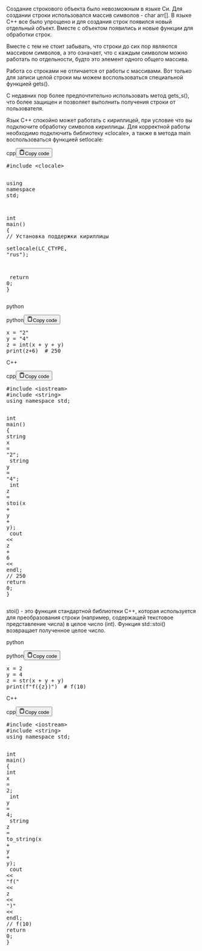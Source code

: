<p>Создание строкового объекта было невозможным в языке Си.
Для создании строки использовался массив символов - char arr[].
В языке C++ все было упрощено и для создания строк появился новый отдельный объект.
Вместе с объектом появились и новые функции для обработки строк.</p>
<p>Вместе с тем не стоит забывать, что строки до сих пор являются массивом символов,
а это означает, что с каждым символом можно работать по отдельности, будто это элемент одного общего массива.</p>
<p>Работа со строками не отличается от работы с массивами.
Вот только для записи целой строки мы можем воспользоваться специальной функцией gets().</p>
<p>С недавних пор более предпочтительно использовать метод gets_s(), что более защищен и позволяет выполнить получения строки от пользователя.</p>
<p>Язык C++ спокойно может работать с кириллицей, при условие что вы подключите обработку символов кириллицы.
Для корректной работы необходимо подключить библиотеку «clocale», а также в метода main воспользоваться функцией setlocale:</p>
<div class="code_element"><div class="lang_line"><text>cpp</text><button class="copy_code_button" onclick="CopyCode(this)"><svg style="width: 1.2em;height: 1.2em;" aria-hidden="true" xmlns="http://www.w3.org/2000/svg" fill="none" viewBox="0 0 24 24"><path stroke="currentColor" stroke-linecap="round" stroke-linejoin="round" stroke-width="2" d="M15 4h3a1 1 0 0 1 1 1v15a1 1 0 0 1-1 1H6a1 1 0 0 1-1-1V5a1 1 0 0 1 1-1h3m0 3h6m-5-4v4h4V3h-4Z"/></svg><text class="unselectable">Copy code</text></button></div><div class="code language-cpp"><div class="highlight"><pre><span></span><span class="cp">#include</span><span class="w"> </span><span class="cpf">&lt;clocale&gt;</span>

<span class="k">using</span><span class="w"> </span><span class="k">namespace</span><span class="w"> </span><span class="nn">std</span><span class="p">;</span>

<span class="kt">int</span><span class="w"> </span><span class="nf">main</span><span class="p">()</span><span class="w"> </span><span class="p">{</span>
<span class="w">    </span><span class="c1">// Установка поддержки кириллицы</span>
<span class="w">    </span><span class="n">setlocale</span><span class="p">(</span><span class="n">LC_CTYPE</span><span class="p">,</span><span class="w"> </span><span class="s">&quot;rus&quot;</span><span class="p">);</span>

<span class="w">    </span><span class="k">return</span><span class="w"> </span><span class="mi">0</span><span class="p">;</span>
<span class="p">}</span>
</pre></div></div></div>

<p>python</p>
<div class="code_element"><div class="lang_line"><text>python</text><button class="copy_code_button" onclick="CopyCode(this)"><svg style="width: 1.2em;height: 1.2em;" aria-hidden="true" xmlns="http://www.w3.org/2000/svg" fill="none" viewBox="0 0 24 24"><path stroke="currentColor" stroke-linecap="round" stroke-linejoin="round" stroke-width="2" d="M15 4h3a1 1 0 0 1 1 1v15a1 1 0 0 1-1 1H6a1 1 0 0 1-1-1V5a1 1 0 0 1 1-1h3m0 3h6m-5-4v4h4V3h-4Z"/></svg><text class="unselectable">Copy code</text></button></div><div class="code language-python"><div class="highlight"><pre><span></span><span class="n">x</span> <span class="o">=</span> <span class="s2">&quot;2&quot;</span>
<span class="n">y</span> <span class="o">=</span> <span class="s2">&quot;4&quot;</span>
<span class="n">z</span> <span class="o">=</span> <span class="nb">int</span><span class="p">(</span><span class="n">x</span> <span class="o">+</span> <span class="n">y</span> <span class="o">+</span> <span class="n">y</span><span class="p">)</span>
<span class="nb">print</span><span class="p">(</span><span class="n">z</span><span class="o">+</span><span class="mi">6</span><span class="p">)</span>  <span class="c1"># 250</span>
</pre></div></div></div>

<p>C++</p>
<div class="code_element"><div class="lang_line"><text>cpp</text><button class="copy_code_button" onclick="CopyCode(this)"><svg style="width: 1.2em;height: 1.2em;" aria-hidden="true" xmlns="http://www.w3.org/2000/svg" fill="none" viewBox="0 0 24 24"><path stroke="currentColor" stroke-linecap="round" stroke-linejoin="round" stroke-width="2" d="M15 4h3a1 1 0 0 1 1 1v15a1 1 0 0 1-1 1H6a1 1 0 0 1-1-1V5a1 1 0 0 1 1-1h3m0 3h6m-5-4v4h4V3h-4Z"/></svg><text class="unselectable">Copy code</text></button></div><div class="code language-cpp"><div class="highlight"><pre><span></span><span class="cp">#include</span><span class="w"> </span><span class="cpf">&lt;iostream&gt;</span>
<span class="cp">#include</span><span class="w"> </span><span class="cpf">&lt;string&gt;</span>
<span class="k">using</span><span class="w"> </span><span class="k">namespace</span><span class="w"> </span><span class="nn">std</span><span class="p">;</span>

<span class="kt">int</span><span class="w"> </span><span class="nf">main</span><span class="p">()</span><span class="w"> </span><span class="p">{</span>
<span class="w">    </span><span class="n">string</span><span class="w"> </span><span class="n">x</span><span class="w"> </span><span class="o">=</span><span class="w"> </span><span class="s">&quot;2&quot;</span><span class="p">;</span>
<span class="w">    </span><span class="n">string</span><span class="w"> </span><span class="n">y</span><span class="w"> </span><span class="o">=</span><span class="w"> </span><span class="s">&quot;4&quot;</span><span class="p">;</span>
<span class="w">    </span><span class="kt">int</span><span class="w"> </span><span class="n">z</span><span class="w"> </span><span class="o">=</span><span class="w"> </span><span class="n">stoi</span><span class="p">(</span><span class="n">x</span><span class="w"> </span><span class="o">+</span><span class="w"> </span><span class="n">y</span><span class="w"> </span><span class="o">+</span><span class="w"> </span><span class="n">y</span><span class="p">);</span>
<span class="w">    </span><span class="n">cout</span><span class="w"> </span><span class="o">&lt;&lt;</span><span class="w"> </span><span class="n">z</span><span class="w"> </span><span class="o">+</span><span class="w"> </span><span class="mi">6</span><span class="w"> </span><span class="o">&lt;&lt;</span><span class="w"> </span><span class="n">endl</span><span class="p">;</span><span class="w"> </span><span class="c1">// 250</span>
<span class="w">    </span><span class="k">return</span><span class="w"> </span><span class="mi">0</span><span class="p">;</span>
<span class="p">}</span>
</pre></div></div></div>

<p>stoi() - это функция стандартной библиотеки C++, которая используется для преобразования строки
(например, содержащей текстовое представление числа) в целое число (int).
Функция std::stoi() возвращает полученное целое число.</p>
<p>python</p>
<div class="code_element"><div class="lang_line"><text>python</text><button class="copy_code_button" onclick="CopyCode(this)"><svg style="width: 1.2em;height: 1.2em;" aria-hidden="true" xmlns="http://www.w3.org/2000/svg" fill="none" viewBox="0 0 24 24"><path stroke="currentColor" stroke-linecap="round" stroke-linejoin="round" stroke-width="2" d="M15 4h3a1 1 0 0 1 1 1v15a1 1 0 0 1-1 1H6a1 1 0 0 1-1-1V5a1 1 0 0 1 1-1h3m0 3h6m-5-4v4h4V3h-4Z"/></svg><text class="unselectable">Copy code</text></button></div><div class="code language-python"><div class="highlight"><pre><span></span><span class="n">x</span> <span class="o">=</span> <span class="mi">2</span>
<span class="n">y</span> <span class="o">=</span> <span class="mi">4</span>
<span class="n">z</span> <span class="o">=</span> <span class="nb">str</span><span class="p">(</span><span class="n">x</span> <span class="o">+</span> <span class="n">y</span> <span class="o">+</span> <span class="n">y</span><span class="p">)</span>
<span class="nb">print</span><span class="p">(</span><span class="sa">f</span><span class="s2">&quot;f(</span><span class="si">{</span><span class="n">z</span><span class="si">}</span><span class="s2">)&quot;</span><span class="p">)</span>  <span class="c1"># f(10)</span>
</pre></div></div></div>

<p>С++</p>
<div class="code_element"><div class="lang_line"><text>cpp</text><button class="copy_code_button" onclick="CopyCode(this)"><svg style="width: 1.2em;height: 1.2em;" aria-hidden="true" xmlns="http://www.w3.org/2000/svg" fill="none" viewBox="0 0 24 24"><path stroke="currentColor" stroke-linecap="round" stroke-linejoin="round" stroke-width="2" d="M15 4h3a1 1 0 0 1 1 1v15a1 1 0 0 1-1 1H6a1 1 0 0 1-1-1V5a1 1 0 0 1 1-1h3m0 3h6m-5-4v4h4V3h-4Z"/></svg><text class="unselectable">Copy code</text></button></div><div class="code language-cpp"><div class="highlight"><pre><span></span><span class="cp">#include</span><span class="w"> </span><span class="cpf">&lt;iostream&gt;</span>
<span class="cp">#include</span><span class="w"> </span><span class="cpf">&lt;string&gt;</span>
<span class="k">using</span><span class="w"> </span><span class="k">namespace</span><span class="w"> </span><span class="nn">std</span><span class="p">;</span>

<span class="kt">int</span><span class="w"> </span><span class="nf">main</span><span class="p">()</span><span class="w"> </span><span class="p">{</span>
<span class="w">    </span><span class="kt">int</span><span class="w"> </span><span class="n">x</span><span class="w"> </span><span class="o">=</span><span class="w"> </span><span class="mi">2</span><span class="p">;</span>
<span class="w">    </span><span class="kt">int</span><span class="w"> </span><span class="n">y</span><span class="w"> </span><span class="o">=</span><span class="w"> </span><span class="mi">4</span><span class="p">;</span>
<span class="w">    </span><span class="n">string</span><span class="w"> </span><span class="n">z</span><span class="w"> </span><span class="o">=</span><span class="w"> </span><span class="n">to_string</span><span class="p">(</span><span class="n">x</span><span class="w"> </span><span class="o">+</span><span class="w"> </span><span class="n">y</span><span class="w"> </span><span class="o">+</span><span class="w"> </span><span class="n">y</span><span class="p">);</span>
<span class="w">    </span><span class="n">cout</span><span class="w"> </span><span class="o">&lt;&lt;</span><span class="w"> </span><span class="s">&quot;f(&quot;</span><span class="w"> </span><span class="o">&lt;&lt;</span><span class="w"> </span><span class="n">z</span><span class="w"> </span><span class="o">&lt;&lt;</span><span class="w"> </span><span class="s">&quot;)&quot;</span><span class="w"> </span><span class="o">&lt;&lt;</span><span class="w"> </span><span class="n">endl</span><span class="p">;</span><span class="w"> </span><span class="c1">// f(10)</span>
<span class="w">    </span><span class="k">return</span><span class="w"> </span><span class="mi">0</span><span class="p">;</span>
<span class="p">}</span>
</pre></div></div></div>